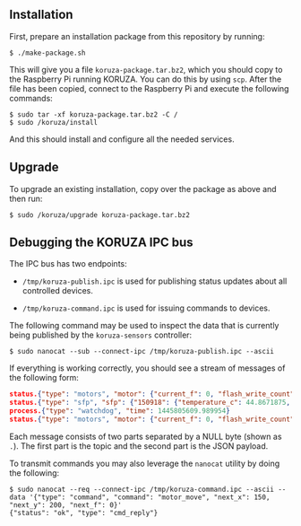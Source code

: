 
Installation
------------

First, prepare an installation package from this repository by running:

```
$ ./make-package.sh
```

This will give you a file `koruza-package.tar.bz2`, which you should copy
to the Raspberry Pi running KORUZA. You can do this by using `scp`. After
the file has been copied, connect to the Raspberry Pi and execute the
following commands:

```
$ sudo tar -xf koruza-package.tar.bz2 -C /
$ sudo /koruza/install
```

And this should install and configure all the needed services.

Upgrade
-------

To upgrade an existing installation, copy over the package as above and then
run:

```
$ sudo /koruza/upgrade koruza-package.tar.bz2
```

Debugging the KORUZA IPC bus
----------------------------

The IPC bus has two endpoints:

  * `/tmp/koruza-publish.ipc` is used for publishing status updates
    about all controlled devices.

  * `/tmp/koruza-command.ipc` is used for issuing commands to
    devices.

The following command may be used to inspect the data that is currently
being published by the `koruza-sensors` controller:

```
$ sudo nanocat --sub --connect-ipc /tmp/koruza-publish.ipc --ascii
```

If everything is working correctly, you should see a stream of messages
of the following form:

```json
status.{"type": "motors", "motor": {"current_f": 0, "flash_write_count": 34, "next_x": 150, "next_y": 200, "status_f": 0, "accel": 1000, "command": 0, "empty": 255, "status_y": 16, "status_x": 0, "laser": 0, "next_f": 0, "flash_status": 171, "speed": 1000, "current_y": 210, "current_x": 150}}
status.{"type": "sfp", "sfp": {"150918": {"temperature_c": 44.8671875, "tx_power_mw": 0.5691, "tx_bias_ma": 34.462, "rx_power_mw": 0.0, "vcc_v": 3.2437}}}
process.{"type": "watchdog", "time": 1445805609.989954}
status.{"type": "motors", "motor": {"current_f": 0, "flash_write_count": 34, "next_x": 150, "next_y": 200, "status_f": 0, "accel": 1000, "command": 0, "empty": 255, "status_y": 16, "status_x": 0, "laser": 0, "next_f": 0, "flash_status": 171, "speed": 1000, "current_y": 210, "current_x": 150}}
```

Each message consists of two parts separated by a NULL byte (shown as `.`).
The first part is the topic and the second part is the JSON payload.

To transmit commands you may also leverage the `nanocat` utility by doing
the following:

```
$ sudo nanocat --req --connect-ipc /tmp/koruza-command.ipc --ascii --data '{"type": "command", "command": "motor_move", "next_x": 150, "next_y": 200, "next_f": 0}'
{"status": "ok", "type": "cmd_reply"}
```
